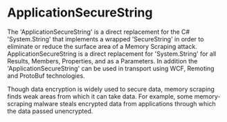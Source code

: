 # ApplicationSecureString
The 'ApplicationSecureString' is a direct replacement for the C# 'System.String' that implements a wrapped 'SecureString' in order to eliminate or reduce the surface area of a Memory Scraping attack. ApplicationSecureString is a direct replacement for 'System.String' for all Results, Members, Properties, and as a Parameters. In addition the 'ApplicationSecureString' can be used in transport using WCF, Remoting and ProtoBuf technologies.

Though data encryption is widely used to secure data, memory scraping finds weak areas from which it can take data. For example, some memory-scraping malware steals encrypted data from applications through which the data passed unencrypted.
